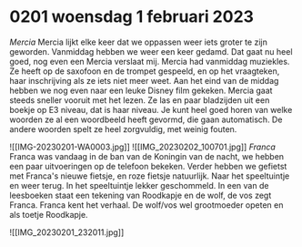 # 0201 woensdag 1 februari 2023
*Mercia*
Mercia lijkt elke keer dat we oppassen weer iets groter te zijn geworden. Vanmiddag hebben we weer een keer gedamd. Dat gaat nu heel goed, nog even een Mercia verslaat mij. Mercia had vanmiddag muziekles. Ze heeft op de saxofoon en de trompet gespeeld, en op het vraagteken, haar inschrijving als ze iets niet meer weet. Aan het eind van de middag hebben we nog even naar een leuke Disney film gekeken. Mercia gaat steeds sneller vooruit met het lezen. Ze las en paar bladzijden uit een boekje op E3 niveau, dat is haar niveau. Je kunt heel goed horen van welke woorden ze al een woordbeeld heeft gevormd, die gaan automatisch. De andere woorden spelt ze heel zorgvuldig, met weinig fouten.

![[IMG-20230201-WA0003.jpg]]
![[IMG_20230202_100701.jpg]]
*Franca*
Franca was vandaag in de ban van de Koningin van de nacht, we hebben een paar uitvoeringen op de telefoon bekeken. Verder hebben we gefietst met Franca's nieuwe fietsje, en roze fietsje natuurlijk. Naar het speeltuintje en weer terug. In het speeltuintje lekker geschommeld. In een van de leesboeken staat een tekening van Roodkapje en de wolf, de vos zegt Franca. Franca kent het verhaal. De wolf/vos wel grootmoeder opeten en als toetje Roodkapje. 

![[IMG_20230201_232011.jpg]]
